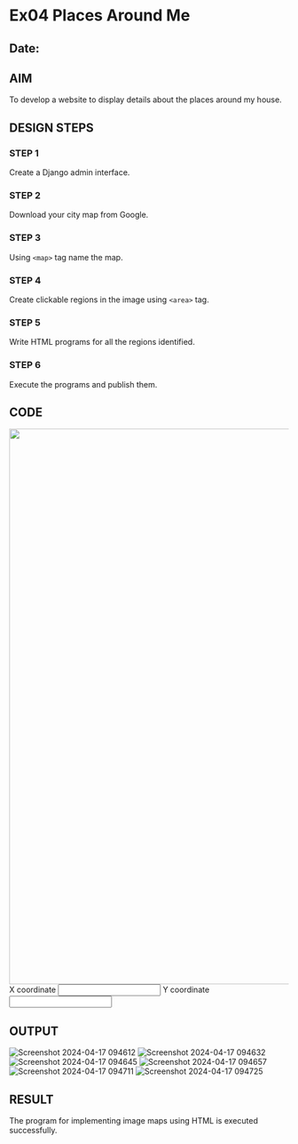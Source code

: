 # Ex04 Places Around Me
## Date: 

## AIM
To develop a website to display details about the places around my house.

## DESIGN STEPS

### STEP 1
Create a Django admin interface.

### STEP 2
Download your city map from Google.

### STEP 3
Using ```<map>``` tag name the map.

### STEP 4
Create clickable regions in the image using ```<area>``` tag.

### STEP 5
Write HTML programs for all the regions identified.

### STEP 6
Execute the programs and publish them.

## CODE
<!DOCTYPE html>
<html lang="en">
<head>
    <meta charset="UTF-8">
    <meta name="viewport" content="width=device-width, initial-scale=1.0">
    <title>MAP</title>
</head>
<script>
    function coordinate(event)
    {
        let x=event.clientX;
        let y=event.clientY;
        document.getElementById("text1").value=x;
        document.getElementById("text2").value=y;
    }
</script>
<body>
    <img src="HHH.jpg" width="1000px" usemap="#MyMap" onmousemove="coordinate(event)"><br>
    <map name="MyMap">
        <area shape="rect" coords="678,204,764,251" href="https://en.wikipedia.org/wiki/Russia" title="RUSSIA">
        <area shape="rect" coords="655,350,691,408" href="https://en.wikipedia.org/wiki/India" title="INDIA">
        <area shape="rect" coords="675,296,787,365" href="https://en.wikipedia.org/wiki/China" title="CHINA">     
    </map>
    X coordinate <input type="text" name="" id="text1">
    Y coordinate <input type="text" name="" id="text2">
</body>
</html>

## OUTPUT


![Screenshot 2024-04-17 094612](https://github.com/selvasachein/NearMe/assets/149985717/83375482-90a5-4b48-9c3a-f383a1bbb610)
![Screenshot 2024-04-17 094632](https://github.com/selvasachein/NearMe/assets/149985717/397b19a3-d564-4782-b73a-6ebd9ba73b7f)
![Screenshot 2024-04-17 094645](https://github.com/selvasachein/NearMe/assets/149985717/f531fd3a-b04b-46e3-9d40-c069a5972242)
![Screenshot 2024-04-17 094657](https://github.com/selvasachein/NearMe/assets/149985717/adf940da-7eb8-407f-b61a-608feeb4a405)
![Screenshot 2024-04-17 094711](https://github.com/selvasachein/NearMe/assets/149985717/dfdbe399-13df-486c-9571-4dd4bcb2c8c7)
![Screenshot 2024-04-17 094725](https://github.com/selvasachein/NearMe/assets/149985717/b962183d-6910-4e7c-9d95-62783feb895c)






## RESULT
The program for implementing image maps using HTML is executed successfully.
